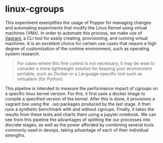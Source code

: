 # linux-cgroups

This experiment exemplifies the usage of Popper for managing changes 
and automating experiments that modify the Linux Kernel using virtual 
machines (VMs). In order to automate this process, we make use of 
[Vagrant](https://www.vagrantup.com/), a CLI tool for easily creating,
provisioning, and running virtual machines. It is an excellent choice for
certain use cases that require a high degree of customization of the runtime
environment, such as operating system research.

> For cases where this fine control is not necessary, it may be wise 
> to consider a more lightweight solution for keeping your environment 
> portable, such as Docker or a Language-specific tool such as 
> virtualenv (for Python)

This pipeline is intended to measure the performance impact of cgroups 
on a specific linux kernel version. For this, it first uses a docker 
image to compile a specified version of the kernel. After this is 
done, it provisions a vagrant box using the `.deb` packages produced 
by the last stage. It then runs a synthetic benchmark with and without 
cgroups. Finally, it takes the results from these tests and charts 
them using a jupyter notebook. We can see from this pipeline the 
advantages of splitting the our processes into discrete stages, as 
well as the power afforded by combining several tools commonly used in 
devops, taking advantage of each of their individual strengths.
